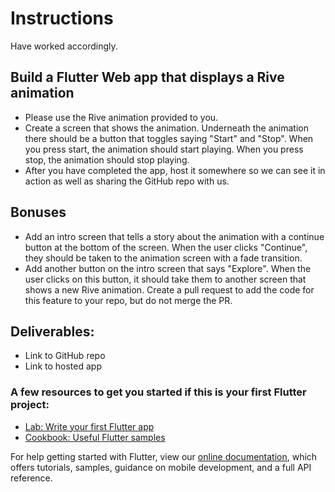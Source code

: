 # Instructions

Have worked accordingly.

## Build a Flutter Web app that displays a Rive animation

* Please use the Rive animation provided to you.
* Create a screen that shows the animation. Underneath the animation there should be a button that toggles saying "Start" and "Stop". When you press start, the animation should start playing. When you press stop, the animation should stop playing.
* After you have completed the app, host it somewhere so we can see it in action as well as sharing the GitHub repo with us.

## Bonuses

* Add an intro screen that tells a story about the animation with a continue button at the bottom of the screen. When the user clicks "Continue", they should be taken to the animation screen with a fade transition.
* Add another button on the intro screen that says "Explore". When the user clicks on this button, it should take them to another screen that shows a new Rive animation. Create a pull request to add the code for this feature to your repo, but do not merge the PR.

## Deliverables:

* Link to GitHub repo
* Link to hosted app

### A few resources to get you started if this is your first Flutter project:

- [Lab: Write your first Flutter app](https://flutter.dev/docs/get-started/codelab)
- [Cookbook: Useful Flutter samples](https://flutter.dev/docs/cookbook)

For help getting started with Flutter, view our
[online documentation](https://flutter.dev/docs), which offers tutorials,
samples, guidance on mobile development, and a full API reference.
